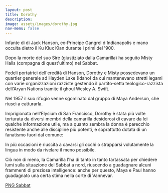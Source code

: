 ```yaml
---
layout: post
title: Dorothy
description:
image: assets/images/dorothy.jpg
nav-menu: false
---
```


Infante di di Jack Hanson, ex-Principe Gangrel d'Indianapolis e mano occulta dietro il Ku Klux Klan durante i primi del '900.

Dopo la morte del suo Sire (giustiziato dalla Camarilla) ha seguito Misty Halls (compagna di quest'ultimo) nel Sabbat.

Fedeli portatrici dell'eredità di Hanson, Dorothy e Misty possedevano un quartier generale ad Hayden Lake (Idaho) da cui mantenevano stretti legami con varie organizzazioni razziste gestendo il partito-setta teologico-razzista dell'Aryan Nations tramite il ghoul Wesley A. Swift.

Nel 1957 il suo rifugio venne sgominato dal gruppo di Maya Anderson, che riuscì a catturarla.

Imprigionata nell'Elysium di San Francisco, Dorothy è stata più volte torturata da diversi membri della camarilla desiderosi di cavare da lei qualche informazione utile, ma a quanto sembra la donna è parecchio resistente anche alle discipline più potenti, e soprattutto dotata di un fanatismo fuori dal comune: 

In più occasioni è riuscita a cavarsi gli occhi o strapparsi volutamente la lingua in modo da rivelare il meno possibile. 

Ciò non di meno, la Camarilla l'ha di tanto in tanto tartassata per chiedere lumi sulla situazione del Sabbat a nord, riuscendo a guadagnare alcuni frammenti di preziosa intelligence: anche per questo, Maya e Paul hanno guadagnato una certa stima nella corte di Vannevar.


<a href="http://xabacadabra.com/cursed-legacy/png-sabbat.html" class="button back">PNG Sabbat</a>